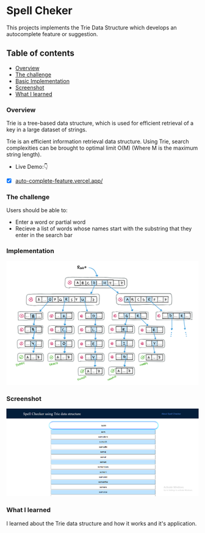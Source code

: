 # Spell Cheker
This projects implements the Trie Data Structure which develops an autocomplete feature or suggestion.

## Table of contents

  - [Overview](#overview)
  - [The challenge](#the-challenge)
  - [Basic Implementation](#implementation)
  - [Screenshot](#screenshot)
  - [What I learned](#what-i-learned)
  

### Overview
  Trie is a tree-based data structure, which is used for efficient retrieval of a key in a large dataset of strings. 

  Trie is an efficient information retrieval data structure. Using Trie, search complexities can be brought to optimal limit O(M) 
  (Where M is the maximum string length).

- Live Demo:👇

- [x] [auto-complete-feature.vercel.app/](https://auto-complete-feature.vercel.app/)

### The challenge

Users should be able to:

- Enter a word or partial word
- Recieve a list of words whose names start with the substring that they enter in the search bar

### Implementation


<a href="#"> <img src="img/demo2.png"/> </a>


### Screenshot


<a href="#"> <img src="img/demo1.png"/> </a>


### What I learned

I learned about the Trie data structure and how it works and it's application. 


